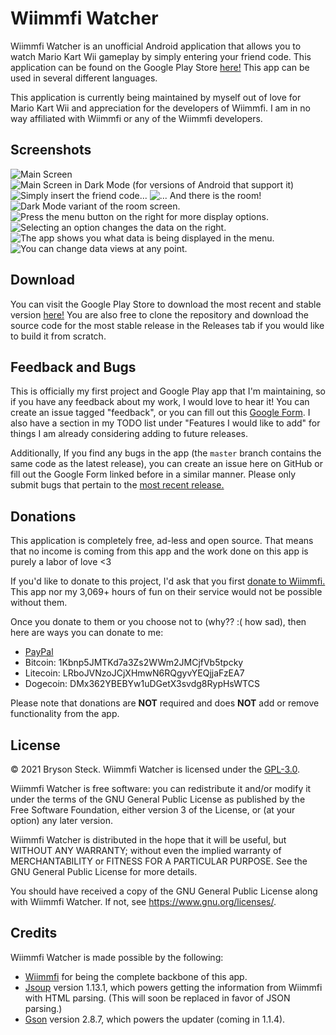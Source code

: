 # Wiimmfi Watcher

Wiimmfi Watcher is an unofficial Android application that allows you to watch Mario Kart Wii gameplay by simply entering your friend code. This application can be found on the Google Play Store [here!](https://play.google.com/store/apps/details?id=me.brysonsteck.wiimmfiwatcher) This app can be used in several different languages.

This application is currently being maintained by myself out of love for Mario Kart Wii and appreciation for the developers of Wiimmfi. I am in no way affiliated with Wiimmfi or any of the Wiimmfi developers.

## Screenshots

![Main Screen](screenshots/sc-1.png)
![Main Screen in Dark Mode (for versions of Android that support it)](screenshots/sc-1-dark.png)
![Simply insert the friend code...](screenshots/sc-2.png)
![... And there is the room!](screenshots/sc-3.png)
![Dark Mode variant of the room screen.](screenshots/sc-3-dark.png)
![Press the menu button on the right for more display options.](screenshots/sc-4.png)
![Selecting an option changes the data on the right.](screenshots/sc-5.png)
![The app shows you what data is being displayed in the menu.](screenshots/sc-6.png)
![You can change data views at any point.](screenshots/sc-7.png)

## Download

You can visit the Google Play Store to download the most recent and stable version [here!](https://play.google.com/store/apps/details?id=me.brysonsteck.wiimmfiwatcher) You are also free to clone the repository and download the source code for the most stable release in the Releases tab if you would like to build it from scratch.

## Feedback and Bugs

This is officially my first project and Google Play app that I'm maintaining, so if you have any feedback about my work, I would love to hear it! You can create an issue tagged "feedback", or you can fill out this [Google Form](https://docs.google.com/forms/d/e/1FAIpQLSd6qCONAP2tsbHPgzu_CdZcHVHL5nx7q0XFqrVfExEc84kqUQ/viewform). I also have a section in my TODO list under "Features I would like to add" for things I am already considering adding to future releases.

Additionally, If you find any bugs in the app (the `master` branch contains the same code as the latest release), you can create an issue here on GitHub or fill out the Google Form linked before in a similar manner. Please only submit bugs that pertain to the [most recent release.](https://github.com/brysonsteck/wiimmfi-watcher/releases)

## Donations

This application is completely free, ad-less and open source. That means that no income is coming from this app and the work done on this app is purely a labor of love <3

If you'd like to donate to this project, I'd ask that you first [donate to Wiimmfi.](https://wiimmfi.de/donate) This app nor my 3,069+ hours of fun on their service would not be possible without them.

Once you donate to them or you choose not to (why?? :( how sad), then here are ways you can donate to me:
* [PayPal](https://www.paypal.com/donate/?business=steck.bryson%40gmail.com&item_name=Bryson+Steck&currency_code=USD&Z3JncnB0=)
* Bitcoin: 1Kbnp5JMTKd7a3Zs2WWm2JMCjfVb5tpcky
* Litecoin: LRboJVNzoJCjXHmwN6RQgyvYEQjjaFzEA7
* Dogecoin: DMx362YBEBYw1uDGetX3svdg8RypHsWTCS

Please note that donations are **NOT** required and does **NOT** add or remove functionality from the app.

## License

&copy; 2021 Bryson Steck. Wiimmfi Watcher is licensed under the [GPL-3.0](LICENSE).

Wiimmfi Watcher is free software: you can redistribute it and/or modify
it under the terms of the GNU General Public License as published by
the Free Software Foundation, either version 3 of the License, or
(at your option) any later version.

Wiimmfi Watcher is distributed in the hope that it will be useful,
but WITHOUT ANY WARRANTY; without even the implied warranty of
MERCHANTABILITY or FITNESS FOR A PARTICULAR PURPOSE.  See the
GNU General Public License for more details.

You should have received a copy of the GNU General Public License
along with Wiimmfi Watcher.  If not, see <https://www.gnu.org/licenses/>.

## Credits

Wiimmfi Watcher is made possible by the following:
* [Wiimmfi](https://wiimmfi.de) for being the complete backbone of this app.
* [Jsoup](https://jsoup.org) version 1.13.1, which powers getting the information from Wiimmfi with HTML parsing. (This will soon be replaced in favor of JSON parsing.)
* [Gson](https://github.com/google/gson) version 2.8.7, which powers the updater (coming in 1.1.4).
